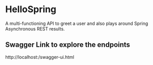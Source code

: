 # HelloSpring
A multi-functioning API to greet a user and also plays around Spring Asynchronous REST results.

## Swagger Link to explore the endpoints

http://localhost:<port>/swagger-ui.html


